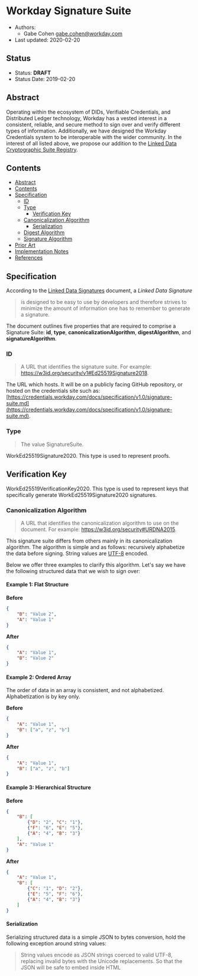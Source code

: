 # Workday Signature Suite
- Authors: 
  - Gabe Cohen [gabe.cohen@workday.com](mailto:gabe.cohen@workday.com)
- Last updated: 2020-02-20

## Status
- Status: **DRAFT**
- Status Date: 2019-02-20

## Abstract
Operating within the ecosystem of DIDs, Verifiable Credentials, and Distributed Ledger technology, Workday has a vested interest in a consistent, reliable, and secure method to sign over and verify different types of information. Additionally, we have designed the Workday Credentials system to be interoperable with the wider community. In the interest of all listed above, we propose our addition to the [Linked Data Cryptographic Suite Registry](https://w3c-ccg.github.io/ld-cryptosuite-registry).

## Contents
  * [Abstract](#abstract)
  * [Contents](#contents)
  * [Specification](#specification)
    - [ID](#id)
    - [Type](#type)
      + [Verification Key](#verification-key)
    - [Canonicalization Algorithm](#canonicalization-algorithm)
      + [Serialization](#serialization)
    - [Digest Algorithm](#digest-algorithm)
    - [Signature Algorithm](#signature-algorithm)
  * [Prior Art](#prior-art)
  * [Implementation Notes](#implementation-notes)
  * [References](#references)

## Specification
According to the [Linked Data Signatures](https://w3c-dvcg.github.io/ld-signatures/) document, a _Linked Data Signature_

>  is designed to be easy to use by developers and therefore strives to minimize the amount of information one has to remember to generate a signature. 

The document outlines five properties that are required to comprise a Signature Suite: **id**, **type**, **canonicalizationAlgorithm**, **digestAlgorithm**, and **signatureAlgorithm**.

### ID
> A URL that identifies the signature suite. For example: https://w3id.org/security/v1#Ed25519Signature2018.

The URL which hosts. It will be on a publicly facing GitHub repository, or hosted on the credentials site such as: [https://credentials.workday.com/docs/specification/v1.0/signature-suite.md](https://credentials.workday.com/docs/specification/v1.0/signature-suite.md).

### Type
> The value SignatureSuite.
   
WorkEd25519Signature2020. This type is used to represent proofs.

## Verification Key

WorkEd25519VerificationKey2020. This type is used to represent keys that specifically generate WorkEd25519Signature2020 signatures.

### Canonicalization Algorithm
> A URL that identifies the canonicalization algorithm to use on the document. For example: https://w3id.org/security#URDNA2015.

This signature suite differs from others mainly in its canonicalization algorithm. The algorithm is simple and as follows: recursively alphabetize the data before signing. String values are [UTF-8](https://tools.ietf.org/html/rfc3629) encoded.

Below we offer three examples to clarify this algorithm. Let's say we have the following structured data that we wish to sign over:

#### Example 1: Flat Structure

**Before**
```json
{
    "B": "Value 2",
    "A": "Value 1"
}
```

**After**
```json
{
    "A": "Value 1",
    "B": "Value 2"
}
```
  
#### Example 2: Ordered Array

The order of data in an array is consistent, and not alphabetized. Alphabetization is by key only.

**Before**
```json
{
    "A": "Value 1",
    "B": ["a", "z", "b"]
}
```

**After**
```json
{
    "A": "Value 1",
    "B": ["a", "z", "b"]
}
```

#### Example 3: Hierarchical Structure

**Before**
```json
{
    "B": [
        {"D": "2", "C": "1"},
        {"F": "6", "E": "5"},
        {"A": "4", "B": "3"}
    ],
    "A": "Value 1"
}
```

**After**
```json
{
    "A": "Value 1",
    "B": [
        {"C": "1", "D": "2"},
        {"E": "5", "F": "6"},
        {"A": "4", "B": "3"}
    ]
}
```

#### Serialization

Serializing structured data is a simple JSON to bytes conversion, hold the following exception around string values:


>String values encode as JSON strings coerced to valid UTF-8, replacing invalid bytes with the Unicode replacements. So that the JSON will be safe to embed inside HTML <script> tags, the string is encoded by replacing "<", ">", "&", U+2028, and U+2029 are escaped to "\u003c","\u003e", "\u0026", "\u2028", and "\u2029".

### Digest Algorithm
> A URL that identifies the message digest algorithm to use on the canonicalized document. For example: https://www.ietf.org/assignments/jwa-parameters#SHA256

SHA-512, as a part of the [Ed25519](https://tools.ietf.org/html/rfc8032) signing process, as outlined in [IETF RFC 6234](https://tools.ietf.org/html/rfc6234).

### Signature Algorithm
> A URL that identifies the signature algorithm to use on the data to be signed. For example: http://w3id.org/security#ed25519 

Ed25519 as outlined in [IETF RFC 8032](https://tools.ietf.org/html/rfc8032).

## Prior Art
The signature suite, and signing methodology, find influence by information in the following documents: [Verifiable Credentials Data Model](https://w3c.github.io/vc-data-model/), [DID Core Specification](https://w3c.github.io/did-core/), [Linked Data Signatures](https://w3c-dvcg.github.io/ld-signatures), [Linked Data Proofs](https://w3c-dvcg.github.io/ld-proofs/), [Linked Data Cryptosuite Registry](https://w3c-ccg.github.io/ld-cryptosuite-registry).

## Implementation Notes

We have provided reference implementations in Golang and Java.

## References
- [Linked Data Cryptosuite Registry](https://w3c-ccg.github.io/ld-cryptosuite-registry)
- [Verifiable Credentials Data Model](https://w3c.github.io/vc-data-model/)
- [DID Core Specification](https://w3c.github.io/did-core/)
- [Linked Data Signatures](https://w3c-dvcg.github.io/ld-signatures)
- [Linked Data Proofs](https://w3c-dvcg.github.io/ld-proofs/)
- [UTF-8](https://tools.ietf.org/html/rfc3629)
- [SHA-512](https://tools.ietf.org/html/rfc6234)
- [Ed25519](https://tools.ietf.org/html/rfc8032)
